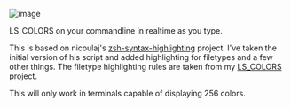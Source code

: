 
![image](/extra/zsh-syntax-hl-ft.png)

LS\_COLORS on your commandline in realtime as you type.

This is based on nicoulaj's [zsh-syntax-highlighting][0] project. I've taken the
initial version of his script and added highlighting for filetypes and a few
other things. The filetype highlighting rules are taken from my [LS_COLORS][1] project.

This will only work in terminals capable of displaying 256 colors.

[0]: https://github.com/zsh-users/zsh-syntax-highlighting
[1]: https://github.com/trapd00r/LS_COLORS

